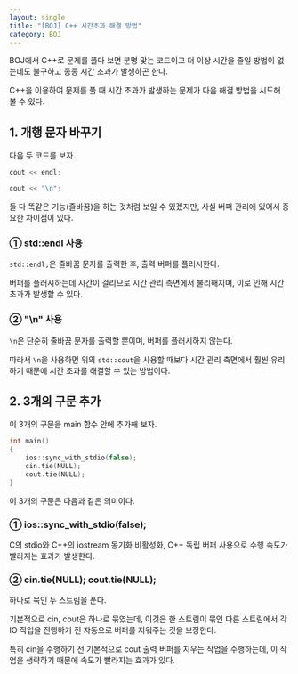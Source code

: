 ```yaml
---
layout: single
title: "[BOJ] C++ 시간초과 해결 방법"
category: BOJ
---
```


BOJ에서 C++로 문제를 풀다 보면 분명 맞는 코드이고 더 이상 시간을 줄일 방법이 없는데도 불구하고 종종 시간 초과가 발생하곤 한다.

C++을 이용하여 문제를 풀 때 시간 초과가 발생하는 문제가 다음 해결 방법을 시도해 볼 수 있다.

## 1. 개행 문자 바꾸기

다음 두 코드를 보자.

```c++
cout << endl;
```

```c++
cout << "\n";
```

둘 다 똑같은 기능(줄바꿈)을 하는 것처럼 보일 수 있겠지만, 사실 버퍼 관리에 있어서 중요한 차이점이 있다.

### ① std::endl 사용

```std::endl;```은 줄바꿈 문자를 출력한 후, 출력 버퍼를 플러시한다.

버퍼를 플러시하는데 시간이 걸리므로 시간 관리 측면에서 불리해지며, 이로 인해 시간 초과가 발생할 수 있다.

### ② "\n" 사용

```\n```은 단순히 줄바꿈 문자를 출력할 뿐이며, 버퍼를 플러시하지 않는다.

따라서 ```\n```을 사용하면 위의 ```std::cout```을 사용할 때보다 시간 관리 측면에서 훨씬 유리하기 때문에 시간 초과를 해결할 수 있는 방법이다.

## 2. 3개의 구문 추가

이 3개의 구문을 main 함수 안에 추가해 보자.

```c++
int main()
{
	ios::sync_with_stdio(false);
	cin.tie(NULL);
	cout.tie(NULL);
}
```

이 3개의 구문은 다음과 같은 의미이다.

### ① ios::sync_with_stdio(false);

C의 stdio와 C++의 iostream 동기화 비활성화, C++ 독립 버퍼 사용으로 수행 속도가 빨라지는 효과가 발생한다.

### ② cin.tie(NULL); cout.tie(NULL);

하나로 묶인 두 스트림을 푼다.

기본적으로 cin, cout은 하나로 묶였는데, 이것은 한 스트림이 묶인 다른 스트림에서 각 IO 작업을 진행하기 전 자동으로 버퍼를 지워주는 것을 보장한다.

특히 cin을 수행하기 전 기본적으로 cout 출력 버퍼를 지우는 작업을 수행하는데, 이 작업을 생략하기 때문에 속도가 빨라지는 효과가 있다.

